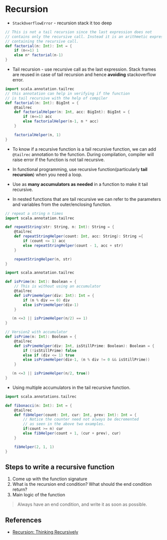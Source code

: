 # Recursion

* `StackOverflowError` - recursion stack it too deep

```Scala
// This is not a tail recursion since the last expression does not
// contains only the recursive call. Instead it is an arithmetic expression
// containing the recursive call.
def factorial(n: Int): Int = {
    if (n<=1) 1
    else n* factorial(n-1)
}
```

* Tail recursion - use recursive call as the last expression. Stack frames are reused in case of tail recursion and hence **avoiding** stackoverflow error.

```Scala
import scala.annotation.tailrec
// this annotation can help in verifying if the function
// is tail recursive with the help of compiler
def factorial(n: Int): BigInt = {
    @tailrec
    def factorialHelper(n: Int, acc: BigInt): BigInt = {
        if (n<=1) acc
        else factorialHelper(n-1, n * acc)
    }

    factorialHelper(n, 1)
}
```

* To know if a recursive function is a tail recursive function, we can add `@tailrec` annotation to the function. During compilation, compiler will raise error if the function is not tail recursive.

* In functional programming, use recursive function(particularly **tail recursion**) when you need a loop.

* Use as **many accumulators as needed** in a function to make it tail recursive.

* In nested functions that are tail recursive we can refer to the parameters and variables from the outer/enclosing function.

```Scala
// repeat a string n times
import scala.annotation.tailrec

def repeatString(str: String, n: Int): String = {
    @tailrec
    def repeatStringHelper(count: Int, acc: String): String ={
        if (count <= 1) acc
        else repeatStringHelper(count - 1, acc + str)
    }

    repeatStringHelper(n, str)
}
```

```Scala
import scala.annotation.tailrec

def isPrime(n: Int): Boolean = {
    // This is without using an accumulator
    @tailrec
    def isPrimeHelper(div: Int): Int = {
        if (n % div == 0) div
        else isPrimeHelper(div-1)
    }

   (n <=3 || isPrimeHelper(n/2) == 1)
}

// Version2 with accumulator
def isPrime(n: Int): Boolean = {
    @tailrec
    def isPrimeHelper(div: Int, isStillPrime: Boolean): Boolean = {
        if (!isStillPrime) false
        else if (div <= 1) true
        else isPrimeHelper(div-1, (n % div != 0 && isStillPrime))
    }

   (n <=3 || isPrimeHelper(n/2, true))
}
```

* Using multiple accumulators in the tail recursive function.

```Scala
import scala.annotations.tailrec

def fibonacci(n: Int): Int = {
    @tailrec
    def fibHelper(count: Int, cur: Int, prev: Int): Int = {
        // Notice the counter need not always be decremented
        // as seen in the above two examples.
        if(count >= n) cur
        else fibHelper(count + 1, (cur + prev), cur)
    }

    fibHelper(2, 1, 1)
}
```

## Steps to write a recursive function

1. Come up with the function signature
2. What is the recursion end condition? What should the end condition return?
3. Main logic of the function

> Always have an end condition, and write it as soon as possible.

## References

* [Recursion: Thinking Recursively](https://alvinalexander.com/scala/fp-book/recursion-thinking-recursively-function-signatures/)
